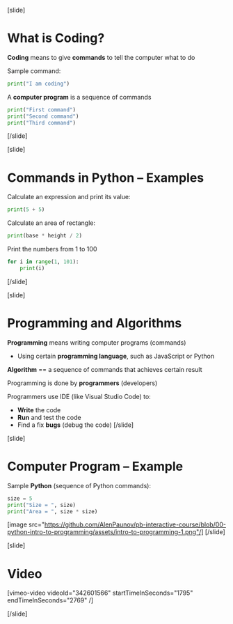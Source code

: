 [slide]
# What is Coding?
**Coding** means to give **commands** to tell the computer what to do

Sample command:
```python
print("I am coding")
```
A **computer program** is a sequence of commands
```python
print("First command")
print("Second command")
print("Third command")
```
[/slide]

[slide]
# Commands in Python – Examples 
Calculate an expression and print its value:
```python
print(5 + 5)
```
Calculate an area of rectangle:
```python
print(base * height / 2)
```
Print the numbers from 1 to 100
```python
for i in range(1, 101):
    print(i)
```
[/slide]

[slide]
# Programming and Algorithms 
**Programming** means writing computer programs (commands)

* Using certain **programming language**, such as JavaScript or Python

**Algorithm** == a sequence of commands that achieves certain result

Programming is done by **programmers** (developers)

Programmers use IDE (like Visual Studio Code) to:

* **Write** the code
* **Run** and test the code
* Find a fix **bugs** (debug the code)
[/slide]

[slide]
# Computer Program – Example
Sample **Python** (sequence of Python commands):

```python
size = 5
print("Size = ", size)
print("Area = ", size * size)
```

[image src="https://github.com/AlenPaunov/pb-interactive-course/blob/00-python-intro-to-programming/assets/intro-to-programming-1.png"/]
[/slide]

[slide]
# Video

[vimeo-video videoId="342601566" startTimeInSeconds="1795" endTimeInSeconds="2769" /]

[/slide]